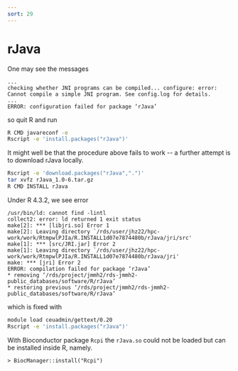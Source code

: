 ```yaml
---
sort: 29
---
```


# rJava

One may see the messages

```
...
checking whether JNI programs can be compiled... configure: error: Cannot compile a simple JNI program. See config.log for details.
...
ERROR: configuration failed for package ‘rJava’
```

so quit R and run

```bash
R CMD javareconf -e
Rscript -e 'install.packages("rJava")'
```

It might well be that the procedure above fails to work -- a further attempt is to download rJava locally.

```bash
Rscript -e 'download.packages("rJava",".")'
tar xvfz rJava_1.0-6.tar.gz
R CMD INSTALL rJava
```

Under R 4.3.2, we see error

```
/usr/bin/ld: cannot find -lintl
collect2: error: ld returned 1 exit status
make[2]: *** [libjri.so] Error 1
make[2]: Leaving directory `/rds/user/jhz22/hpc-work/work/RtmpwlPJIa/R.INSTALL1d07e7874480b/rJava/jri/src'
make[1]: *** [src/JRI.jar] Error 2
make[1]: Leaving directory `/rds/user/jhz22/hpc-work/work/RtmpwlPJIa/R.INSTALL1d07e7874480b/rJava/jri'
make: *** [jri] Error 2
ERROR: compilation failed for package ‘rJava’
* removing ‘/rds/project/jmmh2/rds-jmmh2-public_databases/software/R/rJava’
* restoring previous ‘/rds/project/jmmh2/rds-jmmh2-public_databases/software/R/rJava’
```

which is fixed with

```bash
module load ceuadmin/gettext/0.20
Rscript -e 'install.packages("rJava")'
```

With Bioconductor package `Rcpi` the `rJava.so` could not be loaded but can be installed inside R, namely.

```
> BiocManager::install("Rcpi")
```
